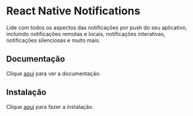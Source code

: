 # React Native Notifications

Lide com todos os aspectos das notificações por push do seu aplicativo, incluindo notificações remotas e locais, notificações interativas, notificações silenciosas e muito mais.

## Documentação

Clique [aqui](https://github.com/wix/react-native-notifications) para ver a documentação.

## Instalação

Clique [aqui](https://www.npmjs.com/package/react-native-notifications) para fazer a instalação.